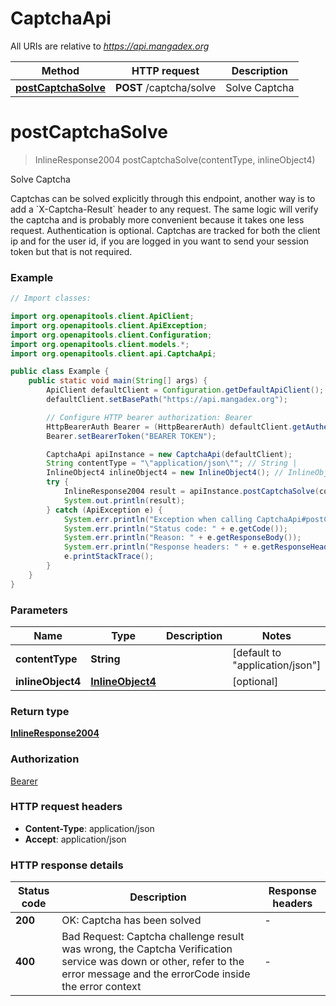 # CaptchaApi

All URIs are relative to *https://api.mangadex.org*

Method | HTTP request | Description
------------- | ------------- | -------------
[**postCaptchaSolve**](CaptchaApi.md#postCaptchaSolve) | **POST** /captcha/solve | Solve Captcha


<a name="postCaptchaSolve"></a>
# **postCaptchaSolve**
> InlineResponse2004 postCaptchaSolve(contentType, inlineObject4)

Solve Captcha

Captchas can be solved explicitly through this endpoint, another way is to add a &#x60;X-Captcha-Result&#x60; header to any request. The same logic will verify the captcha and is probably more convenient because it takes one less request.  Authentication is optional. Captchas are tracked for both the client ip and for the user id, if you are logged in you want to send your session token but that is not required.

### Example

```java
// Import classes:

import org.openapitools.client.ApiClient;
import org.openapitools.client.ApiException;
import org.openapitools.client.Configuration;
import org.openapitools.client.models.*;
import org.openapitools.client.api.CaptchaApi;

public class Example {
    public static void main(String[] args) {
        ApiClient defaultClient = Configuration.getDefaultApiClient();
        defaultClient.setBasePath("https://api.mangadex.org");

        // Configure HTTP bearer authorization: Bearer
        HttpBearerAuth Bearer = (HttpBearerAuth) defaultClient.getAuthentication("Bearer");
        Bearer.setBearerToken("BEARER TOKEN");

        CaptchaApi apiInstance = new CaptchaApi(defaultClient);
        String contentType = "\"application/json\""; // String | 
        InlineObject4 inlineObject4 = new InlineObject4(); // InlineObject4 | 
        try {
            InlineResponse2004 result = apiInstance.postCaptchaSolve(contentType, inlineObject4);
            System.out.println(result);
        } catch (ApiException e) {
            System.err.println("Exception when calling CaptchaApi#postCaptchaSolve");
            System.err.println("Status code: " + e.getCode());
            System.err.println("Reason: " + e.getResponseBody());
            System.err.println("Response headers: " + e.getResponseHeaders());
            e.printStackTrace();
        }
    }
}
```

### Parameters

Name | Type | Description  | Notes
------------- | ------------- | ------------- | -------------
 **contentType** | **String**|  | [default to &quot;application/json&quot;]
 **inlineObject4** | [**InlineObject4**](InlineObject4.md)|  | [optional]

### Return type

[**InlineResponse2004**](InlineResponse2004.md)

### Authorization

[Bearer](../README.md#Bearer)

### HTTP request headers

 - **Content-Type**: application/json
 - **Accept**: application/json

### HTTP response details
| Status code | Description | Response headers |
|-------------|-------------|------------------|
**200** | OK: Captcha has been solved |  -  |
**400** | Bad Request: Captcha challenge result was wrong, the Captcha Verification service was down or other, refer to the error message and the errorCode inside the error context |  -  |

